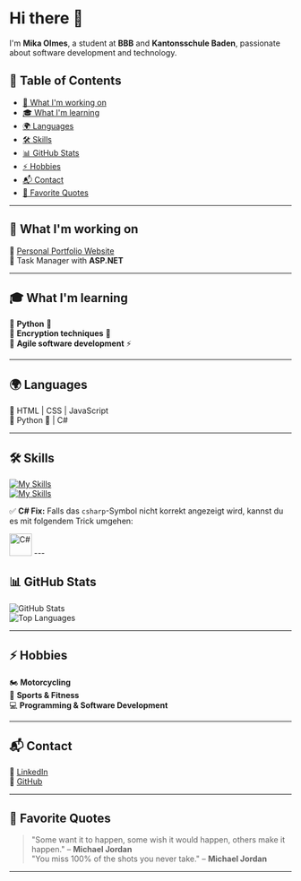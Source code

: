 # Hi there 👋  
I'm **Mika Olmes**, a student at **BBB** and **Kantonsschule Baden**, passionate about software development and technology.  

## 📌 Table of Contents  
- [🚀 What I'm working on](#-what-im-working-on)  
- [🎓 What I'm learning](#-what-im-learning)  
- [🌍 Languages](#-languages)  
- [🛠️ Skills](#-skills)  
- [📊 GitHub Stats](#-github-stats)  
- [⚡ Hobbies](#-hobbies)  
- [📬 Contact](#-contact)  
- [💬 Favorite Quotes](#-favorite-quotes)  

---

## 🚀 What I'm working on  
🔹 [Personal Portfolio Website](https://mikaolmes.github.io/)  
🔹 Task Manager with **ASP.NET**  

---

## 🎓 What I'm learning  
📌 **Python** 🐍  
📌 **Encryption techniques** 🔐  
📌 **Agile software development** ⚡  

---

## 🌍 Languages  
🔹 HTML | CSS | JavaScript  
🔹 Python 🐍 | C#  

---

## 🛠️ Skills  
[![My Skills](https://skillicons.dev/icons?i=js,html,css)](https://skillicons.dev)  
[![My Skills](https://skillicons.dev/icons?i=dotnet,csharppython,docker,github,vscode,visualstudio)](https://skillicons.dev)  

✅ **C# Fix:** Falls das `csharp`-Symbol nicht korrekt angezeigt wird, kannst du es mit folgendem Trick umgehen:

<img src="https://skillicons.dev/icons?i=csharp" alt="C#" width="40">
---

## 📊 GitHub Stats  
![GitHub Stats](https://github-readme-stats.vercel.app/api?username=mikaolmes&show_icons=true&theme=transparent)  
![Top Languages](https://github-readme-stats.vercel.app/api/top-langs/?username=mikaolmes&layout=compact&theme=github_dark)  

---

## ⚡ Hobbies  
🏍️ **Motorcycling**  
👟 **Sports & Fitness**  
💻 **Programming & Software Development**  

---

## 📬 Contact  
🔹 [LinkedIn](https://www.linkedin.com/in/mika-olmes-2227b1341/)  
🔹 [GitHub](https://github.com/mikaolmes)  

---

## 💬 Favorite Quotes  
> "Some want it to happen, some wish it would happen, others make it happen." – **Michael Jordan**  
> "You miss 100% of the shots you never take." – **Michael Jordan**  

---
